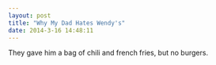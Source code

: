```yaml
---
layout: post
title: "Why My Dad Hates Wendy's"
date: 2014-3-16 14:48:11
---
```

They gave him a bag of chili and french fries, but no burgers.